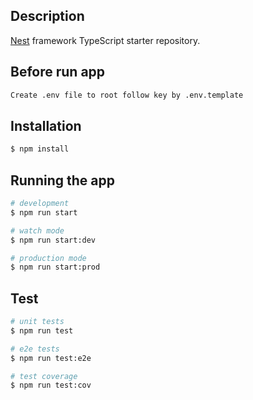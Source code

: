 ## Description

[Nest](https://github.com/nestjs/nest) framework TypeScript starter repository.

## Before run app

```bash
Create .env file to root follow key by .env.template
```

## Installation

```bash
$ npm install
```

## Running the app

```bash
# development
$ npm run start

# watch mode
$ npm run start:dev

# production mode
$ npm run start:prod
```

## Test

```bash
# unit tests
$ npm run test

# e2e tests
$ npm run test:e2e

# test coverage
$ npm run test:cov
```
